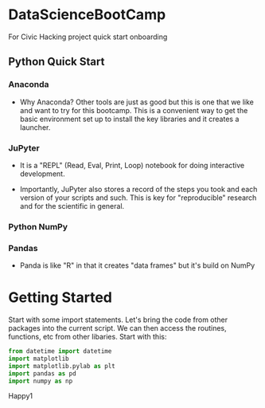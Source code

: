 # DataScienceBootCamp
For Civic Hacking project quick start onboarding

## Python Quick Start

### Anaconda

* Why Anaconda?  Other tools are just as good but this is one that we like and want to try for this bootcamp.  This is a convenient way to get the basic environment set up to install the key libraries and it creates a launcher.  

### JuPyter

* It is a "REPL" (Read, Eval, Print, Loop) notebook for doing interactive development. 

* Importantly, JuPyter also stores a record of the steps you took and each version of your scripts and such.  This is key for "reproducible" research and for the scientific in general.  

### Python NumPy

### Pandas 

* Panda is like "R" in that it creates "data frames" but it's build on NumPy

# Getting Started

Start with some import statements.  Let's bring the code from other packages into the current script.  We can then access the routines, functions, etc from other libaries.  Start with this:

```python
from datetime import datetime
import matplotlib
import matplotlib.pylab as plt
import pandas as pd
import numpy as np
```

Happy1
